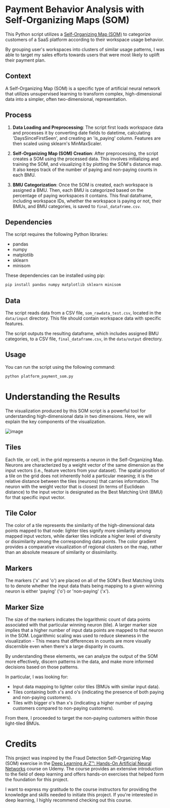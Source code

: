 # Payment Behavior Analysis with Self-Organizing Maps (SOM)

This Python script utilizes a [Self-Organizing Map (SOM)](https://en.wikipedia.org/wiki/Self-organizing_map) to categorize customers of a SaaS platform according to their workspace usage behavior.

By grouping user's workspaces into clusters of similar usage patterns, I was able to target my sales efforts towards users that were most likely to uplift their payment plan.

## Context

A Self-Organizing Map (SOM) is a specific type of artificial neural network that utilizes unsupervised learning to transform complex, high-dimensional data into a simpler, often two-dimensional, representation.

## Process

1. **Data Loading and Preprocessing**: The script first loads workspace data and processes it by converting date fields to datetime, calculating 'DaysSinceFirstSeen', and creating an 'is_paying' column. Features are then scaled using sklearn's MinMaxScaler.

2. **Self-Organizing Map (SOM) Creation**: After preprocessing, the script creates a SOM using the processed data. This involves initializing and training the SOM, and visualizing it by plotting the SOM's distance map. It also keeps track of the number of paying and non-paying counts in each BMU.

3. **BMU Categorization**: Once the SOM is created, each workspace is assigned a BMU. Then, each BMU is categorized based on the percentage of paying workspaces it contains. This final dataframe, including workspace IDs, whether the workspace is paying or not, their BMUs, and BMU categories, is saved to `final_dataframe.csv`.

## Dependencies

The script requires the following Python libraries:

- pandas
- numpy
- matplotlib
- sklearn
- minisom

These dependencies can be installed using pip:

```sh
pip install pandas numpy matplotlib sklearn minisom
```

## Data

The script reads data from a CSV file, `som_rawdata_test.csv`, located in the `data/input` directory. This file should contain workspace data with specific features.

The script outputs the resulting dataframe, which includes assigned BMU categories, to a CSV file, `final_dataframe.csv`, in the `data/output` directory.

## Usage

You can run the script using the following command:

```sh
python platform_payment_som.py
```

# Understanding the Results

The visualization produced by this SOM script is a powerful tool for understanding high-dimensional data in two dimensions. Here, we will explain the key components of the visualization.

![image](https://github.com/skiss10/SOM-Customer-Analysis/assets/31713441/5472596d-28fd-420c-9228-27a7044023b4)

## Tiles
Each tile, or cell, in the grid represents a neuron in the Self-Organizing Map. Neurons are characterized by a weight vector of the same dimension as the input vectors (i.e., feature vectors from your dataset). The spatial position of a tile on the grid does not inherently hold a particular meaning; it is the relative distance between the tiles (neurons) that carries information. The neuron with the weight vector that is closest (in terms of Euclidean distance) to the input vector is designated as the Best Matching Unit (BMU) for that specific input vector. 

## Tile Color
The color of a tile represents the similarity of the high-dimensional data points mapped to that node: lighter tiles signify more similarity among mapped input vectors, while darker tiles indicate a higher level of diversity or dissimilarity among the corresponding data points. The color gradient provides a comparative visualization of regional clusters on the map, rather than an absolute measure of similarity or dissimilarity.

## Markers
The markers ('x' and 'o') are placed on all of the SOM's Best Matching Units to to denote whether the input data thats being mapping to a given winning neuron is either 'paying' ('o') or 'non-paying' ('x').

## Marker Size
The size of the markers indicates the logarithmic count of data points associated with that particular winning neuron (tile). A larger marker size implies that a higher number of input data points are mapped to that neuron in the SOM. Logarithmic scaling was used to reduce skewness in the visualization - This means that differences in counts are more visually discernible even when there's a large disparity in counts. 

By understanding these elements, we can analyze the output of the SOM more effectively, discern patterns in the data, and make more informed decisions based on those patterns.

In particular, I was looking for:

- Input data mapping to lighter color tiles (BMUs with similar input data).
- Tiles containing both x's and o's (indicating the presence of both paying and non-paying customers).
- Tiles with bigger o's than x's (indicating a higher number of paying customers compared to non-paying customers).

From there, I proceeded to target the non-paying customers within those light-tiled BMUs.

# Credits

This project was inspired by the Fraud Detection Self-Organizing Map (SOM) exercise in the [Deep Learning A-Z™: Hands-On Artificial Neural Networks](https://www.udemy.com/course/deeplearning/) course on Udemy. The course provides an extensive introduction to the field of deep learning and offers hands-on exercises that helped form the foundation for this project.

I want to express my gratitude to the course instructors for providing the knowledge and skills needed to initiate this project. If you're interested in deep learning, I highly recommend checking out this course.



